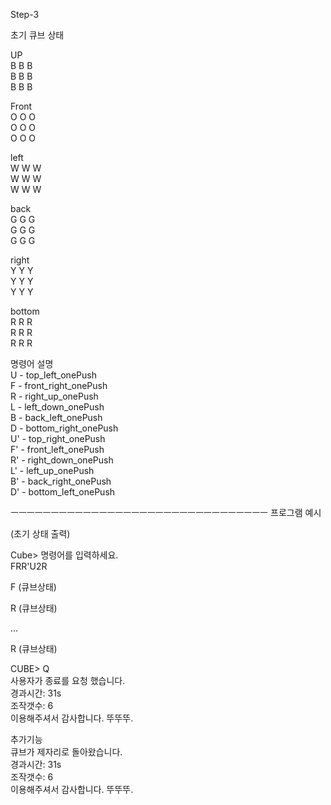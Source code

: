 Step-3

초기 큐브 상태   

UP   
B B B    
B B B    
B B B   

Front   
O O O   
O O O   
O O O    

left   
W W W    
W W W    
W W W    

back    
G G G     
G G G    
G G G     

right    
Y Y Y     
Y Y Y     
Y Y Y      

bottom     
R R R     
R R R     
R R R      
  
  
명령어 설명       
 U - top_left_onePush    
 F - front_right_onePush    
 R - right_up_onePush   
 L - left_down_onePush      
 B - back_left_onePush      
 D - bottom_right_onePush   
 U' - top_right_onePush   
 F' - front_left_onePush    
 R' - right_down_onePush   
 L' - left_up_onePush   
 B' - back_right_onePush    
 D' - bottom_left_onePush    
 
ㅡㅡㅡㅡㅡㅡㅡㅡㅡㅡㅡㅡㅡㅡㅡㅡㅡㅡㅡㅡㅡㅡㅡㅡㅡㅡㅡㅡㅡㅡㅡㅡ
프로그램 예시    

(초기 상태 출력)

Cube> 명령어를 입력하세요.      
FRR'U2R   

F
(큐브상태)

R
(큐브상태)

...

R
(큐브상태)

CUBE> Q    
사용자가 종료를 요청 했습니다.     
경과시간: 31s     
조작갯수: 6     
이용해주셔서 감사합니다. 뚜뚜뚜.    

추가기능   
큐브가 제자리로 돌아왔습니다.    
경과시간: 31s     
조작갯수: 6     
이용해주셔서 감사합니다. 뚜뚜뚜.  

  